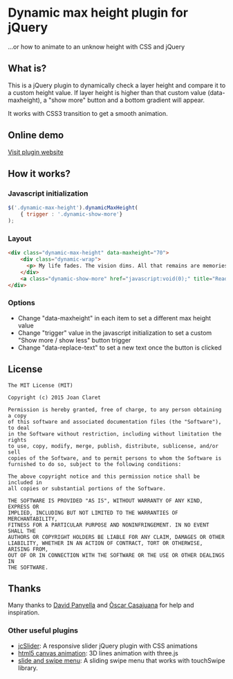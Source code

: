 Dynamic max height plugin for jQuery
========================================
...or how to animate to an unknow height with CSS and jQuery

What is?
-----------
This is a jQuery plugin to dynamically check a layer height and compare it to a custom height value.
If layer height is higher than that custom value (data-maxheight), a "show more" button and a bottom gradient will appear.

It works with CSS3 transition to get a smooth animation.

Online demo
-----------
[Visit plugin website](http://joanclaret.github.io/jquery-dynamic-max-height)

How it works?
-----------

### Javascript initialization

```javascript
$('.dynamic-max-height').dynamicMaxHeight(
    { trigger : '.dynamic-show-more'}
);
```

### Layout

```html
<div class="dynamic-max-height" data-maxheight="70">
    <div class="dynamic-wrap">
      <p> My life fades. The vision dims. All that remains are memories. I remember a time of chaos... ruined dreams... this wasted land. But most of all, I remember The Road Warrior. The man we called "Max." To understand who he was, you have to go back to another time... when the world was powered by the black fuel... and the desert sprouted great cities of pipe and steel. Gone now... swept away. For reasons long forgotten, two mighty warrior tribes went to war, and touched off a blaze which engulfed them all. Without fuel they were nothing. They'd built a house of straw. The thundering machines sputtered and stopped. Their leaders talked and talked and talked. But nothing could stem the avalanche. Their world crumbled. The cities exploded. A whirlwind of looting, a firestorm of fear. Men began to feed on men. On the roads it was a white line nightmare. Only those mobile enough to scavenge, brutal enough to pillage would survive. The gangs took over the highways, ready to wage war for a tank of juice. And in this maelstrom of decay, ordinary men were battered and smashed... men like Max... the warrior Max. In the roar of an engine, he lost everything... and became a shell of a man... a burnt-out, desolate man, a man haunted by the demons of his past, a man who wandered out into the wasteland. And it was here, in this blighted place, that he learned to live again.</p>
    </div>
    <a class="dynamic-show-more" href="javascript:void(0);" title="Read more" data-replace-text="Show less">Read more</a>
</div>
```

### Options

* Change "data-maxheight" in each item to set a different max height value
* Change "trigger" value in the javascript initialization to set a custom "Show more / show less" button trigger
* Change "data-replace-text" to set a new text once the button is clicked


License
-------

    The MIT License (MIT)

    Copyright (c) 2015 Joan Claret

    Permission is hereby granted, free of charge, to any person obtaining a copy
    of this software and associated documentation files (the "Software"), to deal
    in the Software without restriction, including without limitation the rights
    to use, copy, modify, merge, publish, distribute, sublicense, and/or sell
    copies of the Software, and to permit persons to whom the Software is
    furnished to do so, subject to the following conditions:

    The above copyright notice and this permission notice shall be included in
    all copies or substantial portions of the Software.

    THE SOFTWARE IS PROVIDED "AS IS", WITHOUT WARRANTY OF ANY KIND, EXPRESS OR
    IMPLIED, INCLUDING BUT NOT LIMITED TO THE WARRANTIES OF MERCHANTABILITY,
    FITNESS FOR A PARTICULAR PURPOSE AND NONINFRINGEMENT. IN NO EVENT SHALL THE
    AUTHORS OR COPYRIGHT HOLDERS BE LIABLE FOR ANY CLAIM, DAMAGES OR OTHER
    LIABILITY, WHETHER IN AN ACTION OF CONTRACT, TORT OR OTHERWISE, ARISING FROM,
    OUT OF OR IN CONNECTION WITH THE SOFTWARE OR THE USE OR OTHER DEALINGS IN
    THE SOFTWARE.

Thanks
-------
Many thanks to [David Panyella](https://github.com/davidpanyella) and [Òscar Casajuana](https://github.com/elboletaire) for help and inspiration.


### Other useful  plugins
* [jcSlider](http://joanclaret.github.io/jcSlider): A responsive slider jQuery plugin with CSS animations 
* [html5 canvas animation](http://joanclaret.github.io/html5-canvas-animation): 3D lines animation with three.js 
* [slide and swipe menu](http://joanclaret.github.io/slide-and-swipe-menu): A sliding swipe menu that works with touchSwipe library. 
